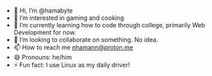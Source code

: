 - 👋 Hi, I’m @hamabyte
- 👀 I’m interested in gaming and cooking
- 🌱 I’m currently learning how to code through college, primarily Web Development for now.
- 💞️ I’m looking to collaborate on something. No idea.
- 📫 How to reach me nhamann@proton.me
- 😄 Pronouns: he/him
- ⚡ Fun fact: I use Linux as my daily driver!

<!---
hamabyte/hamabyte is a ✨ special ✨ repository because its `README.md` (this file) appears on your GitHub profile.
You can click the Preview link to take a look at your changes.
--->
